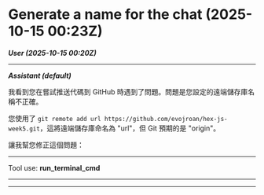 <!-- Generated by SpecStory -->

<!-- cursor Session c08245a3-7e9b-48e9-b2bf-3387ab295c53 (2025-10-15 00:23Z) -->

# Generate a name for the chat (2025-10-15 00:23Z)

_**User (2025-10-15 00:20Z)**_



---

_**Assistant (default)**_

我看到您在嘗試推送代碼到 GitHub 時遇到了問題。問題是您設定的遠端儲存庫名稱不正確。

您使用了 `git remote add url https://github.com/evojroan/hex-js-week5.git`，這將遠端儲存庫命名為 "url"，但 Git 預期的是 "origin"。

讓我幫您修正這個問題：


---

Tool use: **run_terminal_cmd**

---



---


